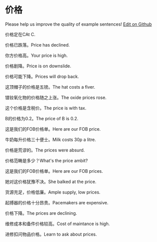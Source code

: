 # 价格

Please help us improve the quality of example sentences! [Edit on Github](https://github.com/jiyushe/jiyu-example-sentence-source/blob/main/chinese/jiage.md)

<p><span class="chinese">价格定在C</span><span class="english">At C.</span></p>

<p><span class="chinese">价格已跌落。</span><span class="english">Price has declined.</span></p>

<p><span class="chinese">你方价格高。</span><span class="english">Your price is high.</span></p>

<p><span class="chinese">价格剧降。</span><span class="english">Price is on downslide.</span></p>

<p><span class="chinese">价格可能下降。</span><span class="english">Prices will drop back.</span></p>

<p><span class="chinese">这顶帽子的价格是五镑。</span><span class="english">The hat costs a fiver.</span></p>

<p><span class="chinese">镨钕氧化物的价格随之上涨。</span><span class="english">The oxide prices rose.</span></p>

<p><span class="chinese">这个价格是含税价。</span><span class="english">The price is with tax.</span></p>

<p><span class="chinese">B的价格为0.2。</span><span class="english">The price of B is 0.2.</span></p>

<p><span class="chinese">这是我们的FOB价格单。</span><span class="english">Here are our FOB price.</span></p>

<p><span class="chinese">牛奶每升价格三十便士。</span><span class="english">Milk costs 30p a litre.</span></p>

<p><span class="chinese">价格是荒谬的。</span><span class="english">The prices were absurd.</span></p>

<p><span class="chinese">价格范畴是多少？</span><span class="english">What's the price ambit?</span></p>

<p><span class="chinese">这是我们的FOB价格单。</span><span class="english">Here are our FOB prices.</span></p>

<p><span class="chinese">她对这价格犹豫不决。</span><span class="english">She balked at the price.</span></p>

<p><span class="chinese">货源充足，价格低廉。</span><span class="english">Ample supply, low prices.</span></p>

<p><span class="chinese">起搏器的价格十分昂贵。</span><span class="english">Pacemakers are expensive.</span></p>

<p><span class="chinese">价格下降。</span><span class="english">The prices are declining.</span></p>

<p><span class="chinese">维修成本和备件价格较高。</span><span class="english">Cost of maintance is high.</span></p>

<p><span class="chinese">进修扣问物品价格。</span><span class="english">Learn to ask about prices.</span></p>

